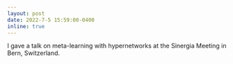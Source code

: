 ```yaml
---
layout: post
date: 2022-7-5 15:59:00-0400
inline: true
---
```


I gave a talk on meta-learning with hypernetworks at the Sinergia Meeting in Bern, Switzerland.